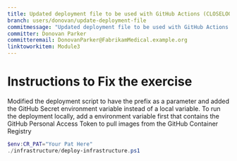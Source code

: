 ```yaml
---
title: Updated deployment file to be used with GitHub Actions (CLOSELOOP-T002)
branch: users/donovan/update-deployment-file
commitmessage: "Updated deployment file to be used with GitHub Actions :octocat:"
committer: Donovan Parker
committeremail: DonovanParker@FabrikamMedical.example.org
linktoworkitem: Module3
---
```

# Instructions to Fix the exercise

Modified the deployment script to have the prefix as a parameter and added the GitHub Secret environment variable instead of a local variable. To run the deployment locally, add a environment variable first that contains the GitHub Personal Access Token to pull images from the GitHub Container Registry


```PowerShell
$env:CR_PAT="Your Pat Here"
./infrastructure/deploy-infrastructure.ps1
```
